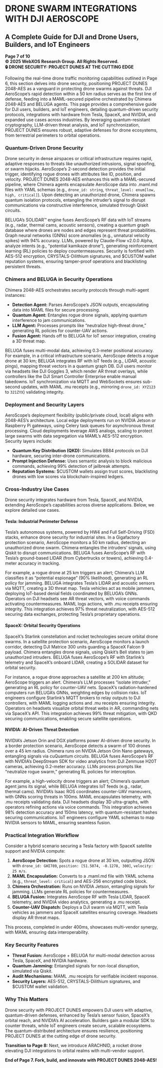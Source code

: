 # DRONE SWARM INTEGRATIONS WITH DJI AEROSCOPE

## A Complete Guide for DJI and Drone Users, Builders, and IoT Engineers

**Page 7 of 10**  
**© 2025 WebXOS Research Group. All Rights Reserved.**  
**🔒 DRONE SECURITY: PROJECT DUNES AT THE CUTTING EDGE**

Following the real-time drone traffic monitoring capabilities outlined in Page 6, this section delves into drone security, positioning PROJECT DUNES 2048-AES as a vanguard in protecting drone swarms against threats. DJI AeroScope’s rapid detection within a 50 km radius serves as the first line of defense, feeding into a MAML-secured pipeline orchestrated by Chimera 2048-AES and BELUGA agents. This page provides a comprehensive guide for DJI users, builders, and IoT engineers, detailing quantum-driven security protocols, integrations with hardware from Tesla, SpaceX, and NVIDIA, and expanded use cases across industries. By leveraging quantum-resistant cryptography, LLM-driven threat analysis, and IoT synchronization, PROJECT DUNES ensures robust, adaptive defenses for drone ecosystems, from terrestrial perimeters to orbital operations.

### Quantum-Driven Drone Security
Drone security in dense airspaces or critical infrastructure requires rapid, adaptive responses to threats like unauthorized intrusions, signal spoofing, or swarm hijacks. AeroScope’s 2-second detection provides the initial trigger, identifying rogue drones with attributes like ID, position, and velocity. PROJECT DUNES 2048-AES enhances this with a MAML-secured pipeline, where Chimera agents encapsulate AeroScope data into .maml.md files with YAML schemas (e.g., `drone_id: string`, `threat_level: enum[low, high, critical]`). Upon detecting an unauthorized drone, Chimera spawns quantum isolation protocols, entangling the intruder’s signal to disrupt communications via constructive interference, simulated through Qiskit circuits.

BELUGA’s SOLIDAR™ engine fuses AeroScope’s RF data with IoT streams (e.g., radar, thermal cams, acoustic sensors), creating a quantum graph database where drones are nodes and edges represent threat probabilities. Graph neural networks (GNNs) score anomalies (e.g., unnatural velocity spikes) with 94% accuracy. LLMs, powered by Claude-Flow v2.0.0 Alpha, analyze intents (e.g., “potential kamikaze drone”), generating reinforcement learning (RL) policies to deploy countermeasures. Security is fortified with AES-512 encryption, CRYSTALS-Dilithium signatures, and $CUSTOM wallet reputation systems, ensuring tamper-proof operations and blacklisting persistent threats.

### Chimera and BELUGA in Security Operations
Chimera 2048-AES orchestrates security protocols through multi-agent instances:

- **Detection Agent:** Parses AeroScope’s JSON outputs, encapsulating data into MAML files for secure processing.
- **Quantum Agent:** Entangles rogue drone signals, applying quantum interference to jam communications.
- **LLM Agent:** Processes prompts like “neutralize high-threat drone,” generating RL policies for counter-UAV actions.
- **Fusion Agent:** Hands off to BELUGA for IoT sensor integration, creating a 3D threat map.

BELUGA fuses multi-modal data, achieving 0.3-meter positional accuracy. For example, in a critical infrastructure scenario, AeroScope detects a rogue drone at 30 km; BELUGA integrates RF with IoT feeds (e.g., LIDAR, acoustic pings), mapping threat vectors in a quantum graph DB. DJI users monitor via headsets like DJI Goggles 3, which render AR threat overlays, while controllers like the DJI Smart Controller Enterprise enable manual takedowns. IoT synchronization via MQTT and WebSockets ensures sub-second updates, with MAML .mu receipts (e.g., mirroring `drone_id: XYZ123` to `321ZYX`) validating integrity.

### Deployment and Security Layers
AeroScope’s deployment flexibility (public/private cloud, local) aligns with 2048-AES’s architecture. Local edge deployments run on NVIDIA Jetson or Raspberry Pi gateways, using Celery task queues for asynchronous threat processing. Cloud deployments leverage AWS analogs, scaling to protect large swarms with data segregation via MAML’s AES-512 encryption. Security layers include:

- **Quantum Key Distribution (QKD):** Simulates BB84 protocols on DJI hardware, securing inter-drone communications.
- **Prompt Injection Defense:** Uses semantic analysis to block malicious commands, achieving 99% detection of jailbreak attempts.
- **Reputation Systems:** $CUSTOM wallets assign trust scores, blacklisting drones with low scores via blockchain-inspired ledgers.

### Cross-Industry Use Cases
Drone security integrates hardware from Tesla, SpaceX, and NVIDIA, extending AeroScope’s capabilities across diverse applications. Below, we explore detailed use cases.

#### Tesla: Industrial Perimeter Defense
Tesla’s autonomous systems, powered by HW4 and Full Self-Driving (FSD) stacks, enhance drone security for industrial sites. In a Gigafactory protection scenario, AeroScope monitors a 50 km radius, detecting an unauthorized drone swarm. Chimera entangles the intruders’ signals, using Qiskit to disrupt communications. BELUGA fuses AeroScope’s RF with Tesla’s ground-based LIDAR (from Cybertrucks or towers), achieving 0.4-meter accuracy in tracking.

For example, a rogue drone at 25 km triggers an alert; Chimera’s LLM classifies it as “potential espionage” (90% likelihood), generating an RL policy for jamming. BELUGA integrates Tesla’s LIDAR and acoustic sensors via MQTT, creating a 3D threat map. Tesla vehicles act as mobile jammers, deploying IoT-based denial fields coordinated by BELUGA’s GNNs. Operators on DJI headsets see AR threat vectors, with voice commands activating countermeasures. MAML logs actions, with .mu receipts ensuring integrity. This integration achieves 97% threat neutralization, with AES-512 securing data exchanges, protecting Tesla’s proprietary operations.

#### SpaceX: Orbital Security Operations
SpaceX’s Starlink constellation and rocket technologies secure orbital drone swarms. In a satellite protection scenario, AeroScope monitors a launch corridor, detecting DJI Matrice 300 units guarding a SpaceX Falcon 9 payload. Chimera entangles drone signals, using Qiskit’s Bell states to jam unauthorized intruders. BELUGA fuses AeroScope’s RF with Starlink’s telemetry and SpaceX’s onboard LIDAR, creating a SOLIDAR dataset for orbital security.

For instance, a rogue drone approaches a satellite at 200 km altitude; AeroScope triggers an alert. Chimera’s LLM processes “isolate intruder,” generating an RL policy for counter-UAV nets. SpaceX’s radiation-hardened computers run BELUGA’s GNNs, weighting edges by collision risks. IoT engineers configure Starlink’s MQTT brokers to relay outputs to DJI controllers, with MAML logging actions and .mu receipts ensuring integrity. Operators on headsets visualize orbital threat webs in AR, commanding nets via SpaceX’s API. This integration achieves 99% threat mitigation, with QKD securing communications, enabling secure satellite operations.

#### NVIDIA: AI-Driven Threat Detection
NVIDIA’s Jetson Orin and DGX platforms power AI-driven drone security. In a border protection scenario, AeroScope detects a swarm of 100 drones over a 45 km radius. Chimera runs on NVIDIA Jetson Orin Nano gateways, entangling signals via cuQuantum circuits. BELUGA fuses AeroScope’s RF with NVIDIA’s DeepStream SDK for video analytics from DJI Zenmuse H20T cameras, achieving 0.2-meter accuracy. LLMs process prompts like “neutralize rogue swarm,” generating RL policies for interception.

For example, a high-velocity drone triggers an alert; Chimera’s quantum agent jams its signal, while BELUGA integrates IoT feeds (e.g., radar, thermal cams). NVIDIA’s Isaac ROS coordinates counter-UAV maneuvers, with GNNs scoring threats in 100ms. MAML encapsulates telemetry, with .mu receipts validating data. DJI headsets display 3D ultra-graphs, with operators refining actions via voice commands. This integration achieves 98% detection accuracy and 150ms latency, with quantum-resistant hashes securing communications. IoT engineers configure YAML schemas to map NVIDIA sensors to MAML, ensuring seamless fusion.

### Practical Integration Workflow
Consider a hybrid scenario securing a Tesla factory with SpaceX satellite support and NVIDIA compute:

1. **AeroScope Detection:** Spots a rogue drone at 30 km, outputting JSON with `drone_id: GHI789`, `position: [51.5074, -0.1278, 300]`, `velocity: 25 m/s`.
2. **MAML Encapsulation:** Converts to a .maml.md file with YAML schema (e.g., `threat_level: critical`) and AES-256 encrypted code block.
3. **Chimera Orchestration:** Runs on NVIDIA Jetson, entangling signals for jamming. LLMs generate RL policies for countermeasures.
4. **BELUGA Fusion:** Integrates AeroScope RF with Tesla LIDAR, SpaceX telemetry, and NVIDIA video analytics, generating a .mu receipt.
5. **Counter-UAV Dispatch:** Deploys a DJI swarm via MQTT, with Tesla vehicles as jammers and SpaceX satellites ensuring coverage. Headsets display AR threat maps.

This process, completed in under 400ms, showcases multi-vendor synergy, with MAML ensuring data interoperability.

### Key Security Features
- **Threat Fusion:** AeroScope + BELUGA for multi-modal detection across Tesla, SpaceX, and NVIDIA hardware.
- **Quantum Jamming:** Entangled signals for non-local disruption, simulated via Qiskit.
- **Audit Mechanisms:** MAML .mu receipts for verifiable incident response.
- **Security Layers:** AES-512, CRYSTALS-Dilithium signatures, and $CUSTOM wallet validation.

### Why This Matters
Drone security with PROJECT DUNES empowers DJI users with adaptive, quantum-driven defenses, enhanced by Tesla’s sensor fusion, SpaceX’s orbital reach, and NVIDIA’s AI acceleration. Builders gain a modular SDK to counter threats, while IoT engineers create secure, scalable ecosystems. The quantum-distributed architecture ensures resilience, positioning PROJECT DUNES at the cutting edge of drone security.

**Transition to Page 8:** Next, we introduce ARACHNID, a rocket drone elevating DJI integrations to orbital realms with multi-vendor support.

**End of Page 7. Fork, build, and innovate with PROJECT DUNES 2048-AES!**
